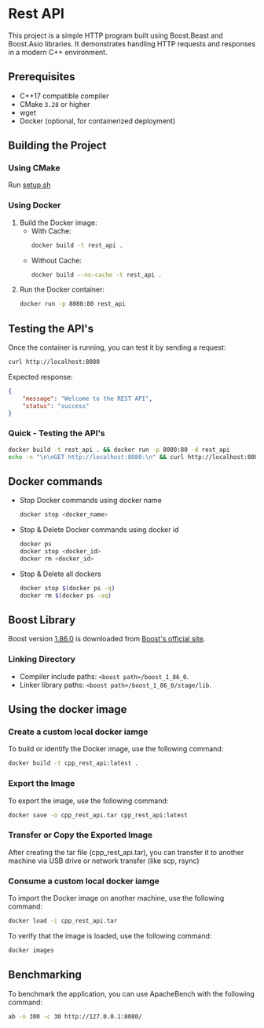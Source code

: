 # Rest API
This project is a simple HTTP program built using Boost.Beast and Boost.Asio libraries. It demonstrates handling HTTP requests and responses in a modern C++ environment.

## Prerequisites
- C++17 compatible compiler
- CMake `3.28` or higher
- wget
- Docker (optional, for containerized deployment)

## Building the Project
### Using CMake
Run [setup.sh](./setup.sh)

### Using Docker
1. Build the Docker image:
    - With Cache:
        ```sh
        docker build -t rest_api .
        ```
    - Without Cache:
        ```sh
        docker build --no-cache -t rest_api .
        ```
2. Run the Docker container:
    ```sh
    docker run -p 8080:80 rest_api
    ```

## Testing the API's
Once the container is running, you can test it by sending a request:
```bash
curl http://localhost:8080
```

Expected response:
```json
{
    "message": "Welcome to the REST API",
    "status": "success"
}
```

### Quick - Testing the API's
```bash
docker build -t rest_api . && docker run -p 8080:80 -d rest_api
echo -n "\n\nGET http://localhost:8080:\n" && curl http://localhost:8080; echo -n "\n\nGET http://localhost:8080/status:\n" && curl http://localhost:8080/status; echo -n "\n\nGET http://localhost:8080/error:\n" && curl http://localhost:8080/error; echo -n "\n\nPOST http://localhost:8080:\n" && curl -X POST http://localhost:8080
```

## Docker commands
* Stop Docker commands using docker name
    ```sh
    docker stop <docker_name>
    ```
* Stop & Delete Docker commands using docker id
    ```sh
    docker ps
    docker stop <docker_id>
    docker rm <docker_id>
    ```
* Stop & Delete all dockers
    ```sh
    docker stop $(docker ps -q)
    docker rm $(docker ps -aq)
    ```

## Boost Library
Boost version [1.86.0](https://archives.boost.io/release/1.86.0/source/boost_1_86_0.tar.gz) is downloaded from [Boost's official site](https://www.boost.org).

### Linking Directory
- Compiler include paths: `<boost path>/boost_1_86_0`.
- Linker library paths: `<boost path>/boost_1_86_0/stage/lib`.

## Using the docker image
### Create a custom local docker iamge
To build or identify the Docker image, use the following command:
```bash
docker build -t cpp_rest_api:latest .
```
### Export the Image
To export the image, use the following command:
```bash
docker save -o cpp_rest_api.tar cpp_rest_api:latest
```

### Transfer or Copy the Exported Image
After creating the tar file (cpp_rest_api.tar), you can transfer it to another machine via USB drive or network transfer (like scp, rsync)

### Consume a custom local docker iamge
To import the Docker image on another machine, use the following command:
```bash
docker load -i cpp_rest_api.tar
```
To verify that the image is loaded, use the following command:
```bash
docker images
```

## Benchmarking
To benchmark the application, you can use ApacheBench with the following command:
```bash
ab -n 300 -c 30 http://127.0.0.1:8080/
```

